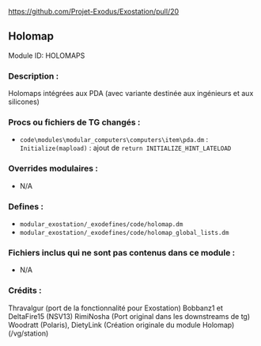https://github.com/Projet-Exodus/Exostation/pull/20

## Holomap

Module ID: HOLOMAPS

### Description :

Holomaps intégrées aux PDA (avec variante destinée aux ingénieurs et aux silicones)

### Procs ou fichiers de TG changés :

- `code\modules\modular_computers\computers\item\pda.dm` : `Initialize(mapload)` : ajout de `return INITIALIZE_HINT_LATELOAD`

### Overrides modulaires :

- N/A

### Defines :

- `modular_exostation/_exodefines/code/holomap.dm`
- `modular_exostation/_exodefines/code/holomap_global_lists.dm`

### Fichiers inclus qui ne sont pas contenus dans ce module :

- N/A

### Crédits :

Thravalgur (port de la fonctionnalité pour Exostation)
Bobbanz1 et DeltaFire15 (NSV13)
RimiNosha (Port original dans les downstreams de tg)
Woodratt (Polaris), DietyLink (Création originale du module Holomap) (/vg/station)

